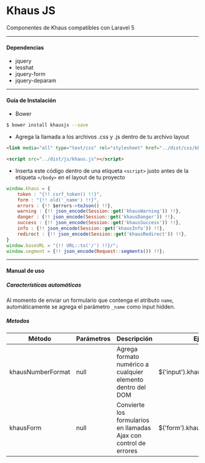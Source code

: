 **Khaus JS**
=======
Componentes de Khaus compatibles con Laravel 5


----------


#### **Dependencias**
* jquery
* lesshat
* jquery-form
* jquery-deparam


----------


#### **Guía de Instalación**

- Bower
```bash
$ bower install khausjs --save
```
- Agrega la llamada a los archivos .css y .js dentro de tu archivo layout

```html
<link media="all" type="text/css" rel="stylesheet" href="../dist/css/khaus.css">
```
```html
<script src="../dist/js/khaus.js"></script>
```
- Inserta este código dentro de una etiqueta `<script>` justo antes de la etiqueta `</body>` en el layout de tu proyecto

```javascript
window.khaus = {
    token : "{!! csrf_token() !!}",
    form : "{!! old('_name') !!}",
    errors : {!! $errors->toJson() !!},
    warning : {!! json_encode(Session::get('khausWarning')) !!},
    danger : {!! json_encode(Session::get('khausDanger')) !!},
    success : {!! json_encode(Session::get('khausSuccess')) !!},
    info : {!! json_encode(Session::get('khausInfo')) !!},
    redirect : {!! json_encode(Session::get('khausRedirect')) !!},
}
window.baseURL = "{!! URL::to('/') !!}/";
window.segment = {!! json_encode(Request::segments()) !!};
```


----------


#### **Manual de uso**
##### Características automáticas
Al momento de enviar un formulario que contenga el atributo `name`, automáticamente se agrega el parámetro `_name` como input hidden.

##### Metodos

| Método | Parámetros | Descripción | Ejemplo |
|--------|------------|:------------|---------|
| khausNumberFormat | null | Agrega formato numérico a cualquier elemento dentro del DOM | $('input').khausNumberFormat() |
| khausForm | null | Convierte los formularios en llamadas Ajax con control de errores | $('form').khausForm() |
